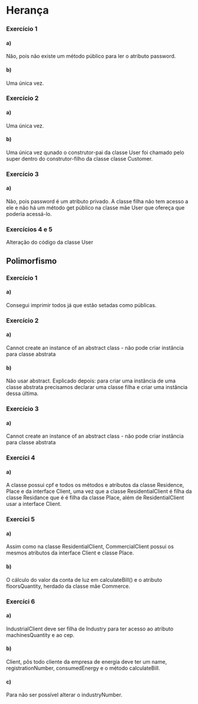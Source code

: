 # Herança
### Exercício 1
#### a)
Não, pois não existe um método público para ler o atributo password.

#### b)
Uma única vez.

### Exercício 2
#### a)
Uma única vez.

#### b)
Uma única vez qunado o construtor-pai da classe User foi chamado pelo super dentro do construtor-filho da classe classe Customer.

### Exercício 3
#### a)
Não, pois password é um atributo privado. A classe filha não tem acesso a ele e não há um método get público na classe mãe User que ofereça que poderia acessá-lo.

### Exercícios 4 e 5
Alteração do código da classe User

## Polimorfismo
### Exercício 1
#### a)
Consegui imprimir todos já que estão setadas como públicas.

### Exercício 2
#### a)
Cannot create an instance of an abstract class - não pode criar instância para classe abstrata

#### b)
Não usar abstract.
Explicado depois: para criar uma instância de uma classe abstrata precisamos declarar uma classe filha e criar uma instância dessa última.

### Exercício 3
#### a)
Cannot create an instance of an abstract class - não pode criar instância para classe abstrata

### Exercíci 4
#### a)
A classe possui cpf e todos os métodos e atributos da classe Residence, Place e da interface Client, uma vez que a classe ResidentialClient é filha da classe Residance que é é filha da classe Place, além de ResidentialClient usar a interface Client.

### Exercíci 5
#### a)
Assim como na classe ResidentialClient, CommercialClient possui os mesmos atributos da interface Client e classe Place.

#### b)
O cálculo do valor da conta de luz em calculateBill() e o atributo floorsQuantity, herdado da classe mãe Commerce.

### Exercíci 6
#### a)
IndustrialClient deve ser filha de Industry para ter acesso ao atributo machinesQuantity e ao cep.

#### b)
Client, pôs todo cliente da empresa de energia deve ter um name, registrationNumber, consumedEnergy e o método calculateBill.

#### c)
Para não ser possível alterar o industryNumber.